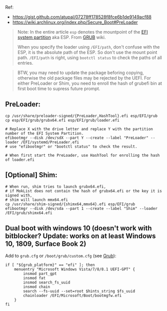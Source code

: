 Ref:
- https://gist.github.com/atupal/07278ff178528f8fce6b1de9149acf88
- https://wiki.archlinux.org/index.php/Secure_Boot#PreLoader

> Note: In the entire article `esp` denotes the mountpoint of the [EFI system partition](https://wiki.archlinux.org/index.php/EFI_system_partition) aka ESP. From [GRUB](https://wiki.archlinux.org/index.php/GRUB) wiki.
>
> When you specify the loader using `/EFI/path`, don't confuse with the ESP, it is the absolute path of the ESP. So don't
> use the mount point path. `/EFI/path` is right, using `bootctl status` to check the paths of all entries.

> BTW, you may need to update the package beforing copying, otherwise the old package files may be rejected by the UEFI.
> For either PreLoader or Shim, you need to enroll the hash of grubefi bin at first boot time to supress future prompt.
## PreLoader:

```
cp /usr/share/preloader-signed/{PreLoader,HashTool}.efi esp/EFI/grub
cp esp/EFI/grub/grubx64.efi esp/EFI/grub/loader.efi

# Replace X with the drive letter and replace Y with the partition number of the EFI System Partition.
efibootmgr --disk /dev/sdX --part Y --create --label "PreLoader" --loader /EFI/systemd/PreLoader.efi
# use "efibootmgr" or "bootctl status" to check the result.

# When first start the PreLoader, use HashTool for enrolling the hash of loader.efi
```

## [Optional] Shim:
```
# When run, shim tries to launch grubx64.efi, 
# if MokList does not contain the hash of grubx64.efi or the key it is signed with, 
# shim will launch mmx64.efi
cp /usr/share/shim-signed/{shimx64,mmx64}.efi esp/EFI/grub
efibootmgr --disk /dev/sda --part 1 --create --label "Shim" --loader /EFI/grub/shimx64.efi
```

## Dual boot with windows 10 (doesn't work with bitblocker? Update: works on at least Windows 10, 1809, Surface Book 2)

Add to `grub.cfg` or `/boot/grub/custom.cfg` (see [Grub](https://wiki.archlinux.org/index.php/GRUB)):
```
if [ "${grub_platform}" == "efi" ]; then
	menuentry "Microsoft Windows Vista/7/8/8.1 UEFI-GPT" {
		insmod part_gpt
		insmod fat
		insmod search_fs_uuid
		insmod chain
		search --fs-uuid --set=root $hints_string $fs_uuid
		chainloader /EFI/Microsoft/Boot/bootmgfw.efi
	}
fi
```
